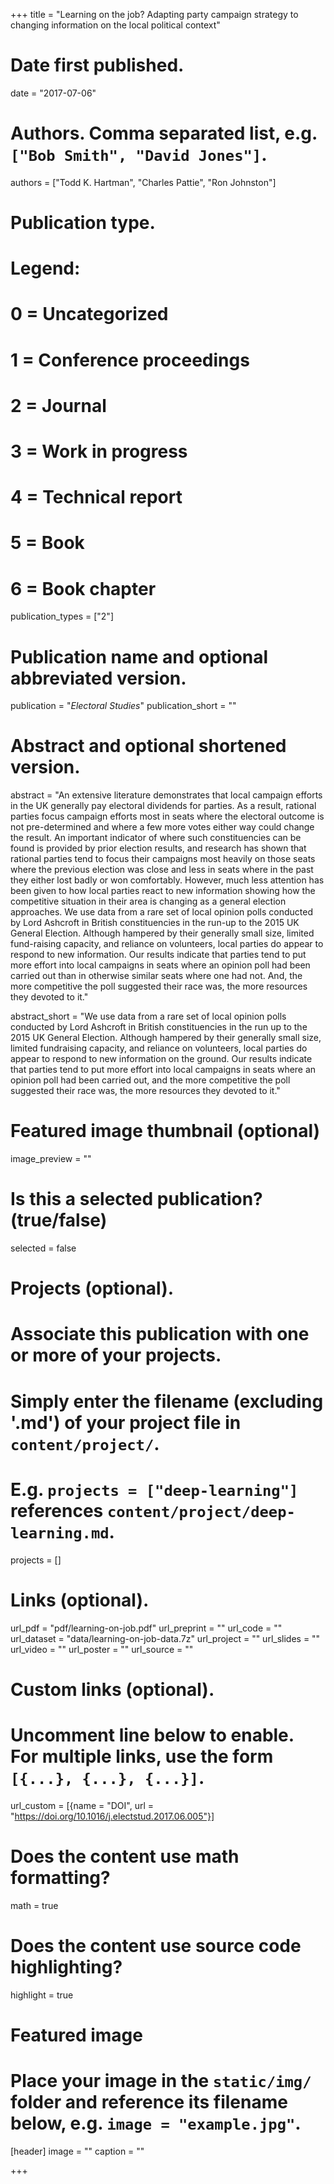 +++
title = "Learning on the job? Adapting party campaign strategy to changing information on the local political context"

# Date first published.
date = "2017-07-06"

# Authors. Comma separated list, e.g. `["Bob Smith", "David Jones"]`.
authors = ["Todd K. Hartman", "Charles Pattie", "Ron Johnston"]

# Publication type.
# Legend:
# 0 = Uncategorized
# 1 = Conference proceedings
# 2 = Journal
# 3 = Work in progress
# 4 = Technical report
# 5 = Book
# 6 = Book chapter
publication_types = ["2"]

# Publication name and optional abbreviated version.
publication = "*Electoral Studies*"
publication_short = ""

# Abstract and optional shortened version.
abstract = "An extensive literature demonstrates that local campaign efforts in the UK generally pay electoral dividends for parties. As a result, rational parties focus campaign efforts most in seats where the electoral outcome is not pre-determined and where a few more votes either way could change the result. An important indicator of where such constituencies can be found is provided by prior election results, and research has shown that rational parties tend to focus their campaigns most heavily on those seats where the previous election was close and less in seats where in the past they either lost badly or won comfortably. However, much less attention has been given to how local parties react to new information showing how the competitive situation in their area is changing as a general election approaches. We use data from a rare set of local opinion polls conducted by Lord Ashcroft in British constituencies in the run-up to the 2015 UK General Election. Although hampered by their generally small size, limited fund-raising capacity, and reliance on volunteers, local parties do appear to respond to new information. Our results indicate that parties tend to put more effort into local campaigns in seats where an opinion poll had been carried out than in otherwise similar seats where one had not. And, the more competitive the poll suggested their race was, the more resources they devoted to it."

abstract_short = "We use data from a rare set of local opinion polls conducted by Lord Ashcroft in British constituencies in the run up to the 2015 UK General Election. Although hampered by their generally small size, limited fundraising capacity, and reliance on volunteers, local parties do appear to respond to new information on the ground. Our results indicate that parties tend to put more effort into local campaigns in seats where an opinion poll had been carried out, and the more competitive the poll suggested their race was, the more resources they devoted to it."

# Featured image thumbnail (optional)
image_preview = ""

# Is this a selected publication? (true/false)
selected = false

# Projects (optional).
#   Associate this publication with one or more of your projects.
#   Simply enter the filename (excluding '.md') of your project file in `content/project/`.
#   E.g. `projects = ["deep-learning"]` references `content/project/deep-learning.md`.
projects = []

# Links (optional).
url_pdf = "pdf/learning-on-job.pdf"
url_preprint = ""
url_code = ""
url_dataset = "data/learning-on-job-data.7z"
url_project = ""
url_slides = ""
url_video = ""
url_poster = ""
url_source = ""

# Custom links (optional).
#   Uncomment line below to enable. For multiple links, use the form `[{...}, {...}, {...}]`.
url_custom = [{name = "DOI", url = "https://doi.org/10.1016/j.electstud.2017.06.005"}]

# Does the content use math formatting?
math = true

# Does the content use source code highlighting?
highlight = true

# Featured image
# Place your image in the `static/img/` folder and reference its filename below, e.g. `image = "example.jpg"`.
[header]
image = ""
caption = ""

+++
